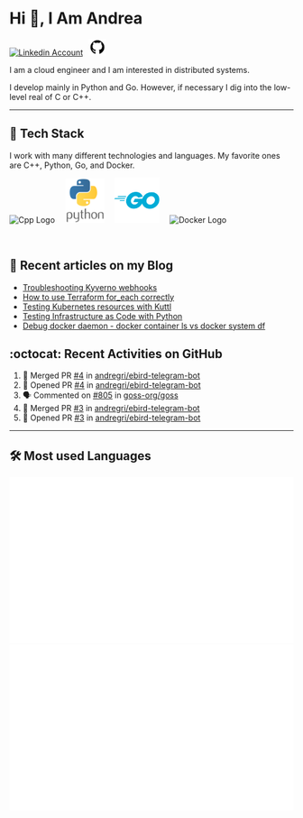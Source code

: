 # Hi 👋, I Am Andrea


<!-- Actual text -->

<a href="https://www.linkedin.com/in/andrea-grillo-3b439b1a9/"><img src="https://cdn.worldvectorlogo.com/logos/linkedin-icon-2.svg" title="Linkedin" alt="Linkedin Account" width="30"/></a>
&ensp;<a href="https://github.com/andregri"><img src="img/logos/github.png" title="GitHub" alt="GitHub" width="30"/></a>
<br>

I am a cloud engineer and I am interested in distributed systems.

I develop mainly in Python and Go. However, if necessary I dig into the low-level real of C or C++.

___

## 🥞 Tech Stack
 
I work with many different technologies and languages. 
My favorite ones are C++, Python, Go, and Docker.
 
<img src="https://cdn.worldvectorlogo.com/logos/c.svg" title="Cpp" alt="Cpp Logo" width="70"/>&emsp;
<img src="img/logos/python_vertical_logo_icon_168039.svg" title="Python" alt="Python Logo" width="70"/>&emsp;
<img src="img/logos/golang_logo_icon_171073.svg" title="Golang" alt="Golang Logo" width="80"/>&emsp;
<img src="https://cdn.worldvectorlogo.com/logos/docker.svg" title="Docker" alt="Docker Logo" width="80"/>&emsp;

<br> 
 
 
## 📰 Recent articles on my Blog

 <!-- BLOG-POST-LIST:START -->
- [Troubleshooting Kyverno webhooks](https://andregri.github.io/troubleshooting-kyverno-webhooks/)
- [How to use Terraform for_each correctly](https://andregri.github.io/terraform-for-each/)
- [Testing Kubernetes resources with Kuttl](https://andregri.github.io/testing-kubernetes-with-kuttl/)
- [Testing Infrastructure as Code with Python](https://andregri.github.io/testing-iac-with-python/)
- [Debug docker daemon - docker container ls vs docker system df](https://andregri.github.io/debug-docker-daemon/)
<!-- BLOG-POST-LIST:END -->
 
 
## :octocat: Recent Activities on GitHub

<!--START_SECTION:activity-->
1. 🎉 Merged PR [#4](https://github.com/andregri/ebird-telegram-bot/pull/4) in [andregri/ebird-telegram-bot](https://github.com/andregri/ebird-telegram-bot)
2. 💪 Opened PR [#4](https://github.com/andregri/ebird-telegram-bot/pull/4) in [andregri/ebird-telegram-bot](https://github.com/andregri/ebird-telegram-bot)
3. 🗣 Commented on [#805](https://github.com/goss-org/goss/issues/805) in [goss-org/goss](https://github.com/goss-org/goss)
4. 🎉 Merged PR [#3](https://github.com/andregri/ebird-telegram-bot/pull/3) in [andregri/ebird-telegram-bot](https://github.com/andregri/ebird-telegram-bot)
5. 💪 Opened PR [#3](https://github.com/andregri/ebird-telegram-bot/pull/3) in [andregri/ebird-telegram-bot](https://github.com/andregri/ebird-telegram-bot)
<!--END_SECTION:activity-->
 
---

## 🛠️ Most used Languages 

![](https://github.com/andregri/andregri/blob/master/generated/overview.svg)
![](https://github.com/andregri/andregri/blob/master/generated/languages.svg)
